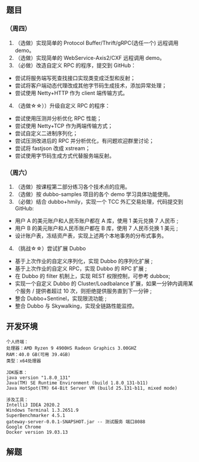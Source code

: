 ## 题目

### （周四）

1. （选做）实现简单的 Protocol Buffer/Thrift/gRPC(选任一个) 远程调用 demo。
2. （选做）实现简单的 WebService-Axis2/CXF 远程调用 demo。
3. （必做）改造自定义 RPC 的程序，提交到 GitHub：
- 尝试将服务端写死查找接口实现类变成泛型和反射；
- 尝试将客户端动态代理改成其他字节码生成技术，添加异常处理；
- 尝试使用 Netty+HTTP 作为 client 端传输方式。
4. （选做☆☆））升级自定义 RPC 的程序：
- 尝试使用压测并分析优化 RPC 性能；
- 尝试使用 Netty+TCP 作为两端传输方式；
- 尝试自定义二进制序列化；
- 尝试压测改进后的 RPC 并分析优化，有问题欢迎群里讨论；
- 尝试将 fastjson 改成 xstream；
- 尝试使用字节码生成方式代替服务端反射。

### （周六）

1. （选做）按课程第二部分练习各个技术点的应用。
2. （选做）按 dubbo-samples 项目的各个 demo 学习具体功能使用。
3. （必做）结合 dubbo+hmily，实现一个 TCC 外汇交易处理，代码提交到 GitHub:
- 用户 A 的美元账户和人民币账户都在 A 库，使用 1 美元兑换 7 人民币 ;
- 用户 B 的美元账户和人民币账户都在 B 库，使用 7 人民币兑换 1 美元 ;
- 设计账户表，冻结资产表，实现上述两个本地事务的分布式事务。
4. （挑战☆☆）尝试扩展 Dubbo
- 基于上次作业的自定义序列化，实现 Dubbo 的序列化扩展 ;
- 基于上次作业的自定义 RPC，实现 Dubbo 的 RPC 扩展 ;
- 在 Dubbo 的 filter 机制上，实现 REST 权限控制，可参考 dubbox;
- 实现一个自定义 Dubbo 的 Cluster/Loadbalance 扩展，如果一分钟内调用某个服务 / 提供者超过 10 次，则拒绝提供服务直到下一分钟 ;
- 整合 Dubbo+Sentinel，实现限流功能 ;
- 整合 Dubbo 与 Skywalking，实现全链路性能监控。

## 开发环境

```
个人终端：
处理器：AMD Ryzen 9 4900HS Radeon Graphics 3.00GHZ
RAM：40.0 GB(可用 39.4GB)
类型：x64处理器
```

```
JDK版本：
java version "1.8.0_131"
Java(TM) SE Runtime Environment (build 1.8.0_131-b11)
Java HotSpot(TM) 64-Bit Server VM (build 25.131-b11, mixed mode)
```

```
涉及工具：
IntelliJ IDEA 2020.2
Windows Terminal 1.3.2651.9
SuperBenchmarker 4.5.1
gateway-server-0.0.1-SNAPSHOT.jar -- 测试服务 端口8088
Google Chrome
Docker version 19.03.13
```

## 解题
